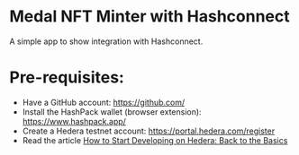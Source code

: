 # Medal NFT Minter with Hashconnect

A simple app to show integration with Hashconnect.

# Pre-requisites:

- Have a GitHub account: https://github.com/
- Install the HashPack wallet (browser extension): https://www.hashpack.app/
- Create a Hedera testnet account: https://portal.hedera.com/register
- Read the article [How to Start Developing on Hedera: Back to the Basics](https://hedera.com/blog/how-to-develop-on-hedera-back-to-the-basics)